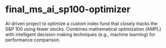 # final_ms_ai_sp100-optimizer
AI-driven project to optimize a custom index fund that closely tracks the S&amp;P 100 using fewer stocks. Combines mathematical optimization (AMPL) with intelligent decision-making techniques (e.g., machine learning) for performance comparison.
